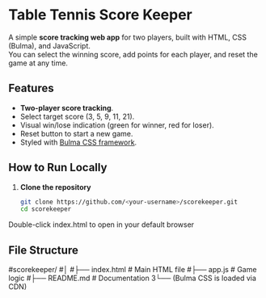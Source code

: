 # Table Tennis Score Keeper

A simple **score tracking web app** for two players, built with HTML, CSS (Bulma), and JavaScript.  
You can select the winning score, add points for each player, and reset the game at any time.

## Features
- **Two-player score tracking**.
- Select target score (3, 5, 9, 11, 21).
- Visual win/lose indication (green for winner, red for loser).
- Reset button to start a new game.
- Styled with [Bulma CSS framework](https://bulma.io/).


## How to Run Locally
1. **Clone the repository**
   ```bash
   git clone https://github.com/<your-username>/scorekeeper.git
   cd scorekeeper
Double-click index.html to open in your default browser

## File Structure
#scorekeeper/
#│
#├── index.html   # Main HTML file
#├── app.js       # Game logic
#├── README.md    # Documentation
3└── (Bulma CSS is loaded via CDN)
